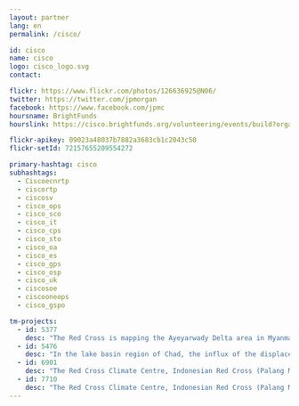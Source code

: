 ```yaml
---
layout: partner
lang: en
permalink: /cisco/

id: cisco
name: cisco
logo: cisco_logo.svg
contact:

flickr: https://www.flickr.com/photos/126636925@N06/
twitter: https://twitter.com/jpmorgan
facebook: https://www.facebook.com/jpmc
hoursname: BrightFunds
hourslink: https://cisco.brightfunds.org/volunteering/events/build?organization_id=23209

flickr-apikey: 09023a48037b7882a3683cb1c2043c50
flickr-setId: 72157655209554272

primary-hashtag: cisco
subhashtags:
  - Ciscoecnrtp
  - ciscortp
  - ciscosv
  - cisco_ops
  - cisco_sco
  - cisco_it
  - cisco_cps
  - cisco_sto
  - cisco_oa
  - cisco_es
  - cisco_gps
  - cisco_osp
  - cisco_uk
  - ciscosoe
  - ciscooneops
  - cisco_gspo

tm-projects:
  - id: 5377
    desc: "The Red Cross is mapping the Ayeyarwady Delta area in Myanmar as part of a multi-year mapping and data readiness activity to better understand where critical infrastructure and roads are to inform decision making during potential disasters. As recently as 2008 a cyclone killed at least 77,000 people with over 55,900 missing, and left about 2.5 million homeless."
  - id: 5476
    desc: "In the lake basin region of Chad, the influx of the displaced population is exerting pressure over scarce essential resources."
  - id: 6901
    desc: "The Red Cross Climate Centre, Indonesian Red Cross (Palang Merah Indonesia/PMI), IFRC, British Red Cross and Australian Red Cross are implementing a programme where the data contributed will be used by the Red Cross to assist in forecasting future disaster impacts, by knowing in advance what is likely to be impacted and its exposure and vulnerability."
  - id: 7710
    desc: "The Red Cross Climate Centre, Indonesian Red Cross (Palang Merah Indonesia/PMI), IFRC, British Red Cross and Australian Red Cross are implementing a programme where the data contributed will be used by the Red Cross to assist in forecasting future disaster impacts, by knowing in advance what is likely to be impacted and its exposure and vulnerability. The information will help implementation of early action activities to take place before a disaster strikes, contributing to reduce risk, prepare for effective response and ultimately to strengthen community resilience."
---
```

